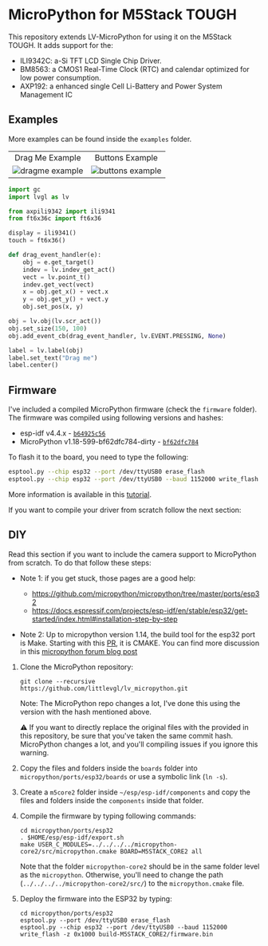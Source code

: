# MicroPython for M5Stack TOUGH

This repository extends LV-MicroPython for using it on the M5Stack TOUGH. It adds support for the:

* ILI9342C: a-Si TFT LCD Single Chip Driver. 
* BM8563: a CMOS1 Real-Time Clock (RTC) and calendar optimized for low power consumption. 
* AXP192: a enhanced single Cell Li-Battery and Power System Management IC

## Examples
More examples can be found inside the `examples` folder.

|           |           |
|:---------:|:---------:|
|  Drag Me Example         |   Buttons Example     |
|   ![dragme example](docs/dragme_example.gif)         |  ![buttons example](docs/buttons_example.gif)         |

```python
import gc
import lvgl as lv

from axpili9342 import ili9341
from ft6x36c import ft6x36

display = ili9341()
touch = ft6x36()

def drag_event_handler(e):
    obj = e.get_target()
    indev = lv.indev_get_act()
    vect = lv.point_t()
    indev.get_vect(vect)
    x = obj.get_x() + vect.x
    y = obj.get_y() + vect.y
    obj.set_pos(x, y)

obj = lv.obj(lv.scr_act())
obj.set_size(150, 100)
obj.add_event_cb(drag_event_handler, lv.EVENT.PRESSING, None)

label = lv.label(obj)
label.set_text("Drag me")
label.center()

```

## Firmware
I've included a compiled MicroPython firmware (check the `firmware` folder). The firmware was compiled using following versions and hashes:

* esp-idf v4.4.x - [`b64925c56`](https://github.com/espressif/esp-idf/commit/b64925c5673206100eaf4337d064d0fe3507eaec)
* MicroPython v1.18-599-bf62dfc784-dirty - [`bf62dfc784`](https://github.com/lvgl/lv_micropython/commit/bf62dfc78497d47ced3b0931a270e553d4d2552b)


To flash it to the board, you need to type the following:
```sh
esptool.py --chip esp32 --port /dev/ttyUSB0 erase_flash
esptool.py --chip esp32 --port /dev/ttyUSB0 --baud 1152000 write_flash -z 0x1000 lv_micropython_m5core2_bf62dfc784_esp32_idf4_4_x.bin
```
More information is available in this [tutorial](https://lemariva.com/blog/2022/01/micropython-upgraded-support-cameras-m5camera-esp32-cam-etc).

If you want to compile your driver from scratch follow the next section:

## DIY

Read this section if you want to include the camera support to MicroPython from scratch. To do that follow these steps:
  
- Note 1: if you get stuck, those pages are a good help:
  - https://github.com/micropython/micropython/tree/master/ports/esp32
  - https://docs.espressif.com/projects/esp-idf/en/stable/esp32/get-started/index.html#installation-step-by-step

- Note 2: Up to micropython version 1.14, the build tool for the esp32 port is Make. Starting with this [PR](https://github.com/micropython/micropython/pull/6892), it is CMAKE. You can find more discussion in this [micropython forum blog post](https://forum.micropython.org/viewtopic.php?f=18&t=9820)


1. Clone the MicroPython repository:
    ```
    git clone --recursive https://github.com/littlevgl/lv_micropython.git
    ```
    Note: The MicroPython repo changes a lot, I've done this using the version with the hash mentioned above.

    :warning: If you want to directly replace the original files with the provided in this repository, be sure that you've taken the same commit hash. MicroPython changes a lot, and you'll compiling issues if you ignore this warning.

2. Copy the files and folders inside the `boards` folder into `micropython/ports/esp32/boards` or use a symbolic link (`ln -s`).
3. Create a `m5core2` folder inside `~/esp/esp-idf/components` and copy the files and folders inside the `components` inside that folder.
4. Compile the firmware by typing following commands:
    ```
    cd micropython/ports/esp32
    . $HOME/esp/esp-idf/export.sh
    make USER_C_MODULES=../../../../micropython-core2/src/micropython.cmake BOARD=M5STACK_CORE2 all
    ```
    Note that the folder `micropython-core2` should be in the same folder level as the `micropython`. Otherwise, you'll need to change the path (`../../../../micropython-core2/src/`) to the `micropython.cmake` file.
5. Deploy the firmware into the ESP32 by typing:
    ```
    cd micropython/ports/esp32
    esptool.py --port /dev/ttyUSB0 erase_flash
    esptool.py --chip esp32 --port /dev/ttyUSB0 --baud 1152000 write_flash -z 0x1000 build-M5STACK_CORE2/firmware.bin
    ```
